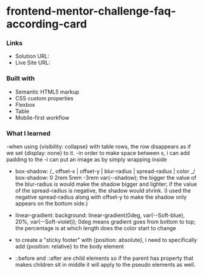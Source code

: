 # frontend-mentor-challenge-faq-according-card

### Links

- Solution URL: 
- Live Site URL: 


### Built with

- Semantic HTML5 markup
- CSS custom properties
- Flexbox
- Table
- Mobile-first workflow


### What I learned

-when using {visibility: collapse} with table rows, the row disappears as if we set {display: none} to it.
-in order to make space between <tr>s, i can add padding to the <td>
-i can put an image as <td> by simply wrapping <img>inside<td></td>

- box-shadow:
  /_ offset-x | offset-y | blur-radius | spread-radius | color _/
  box-shadow: 0 2rem 5rem -3rem var(--shadow);
  the bigger the value of the blur-radius is would make the shadow bigger and lighter; if the value of the spread-radius is negative, the shadow would shrink. (I used the negative spread-radius along with offset-y to make the shadow only appears on the bottom side.)

- linear-gradient:
  background: linear-gradient(0deg, var(--Soft-blue), 20%, var(--Soft-violet));
  0deg means gradient goes from bottom to top; the percentage is at which length does the color start to change

- to create a "sticky footer" with {position: absolute}, i need to specifically add {position: relative} to the body element

- ::before and ::after are child elements so if the parent has property that makes children sit in middle it will apply to the pseudo elements as well.
